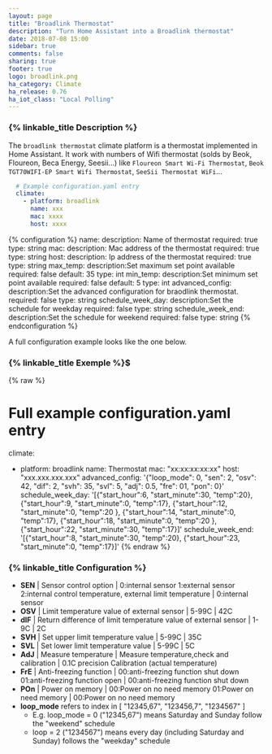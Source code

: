 ```yaml
---
layout: page
title: "Broadlink Thermostat"
description: "Turn Home Assistant into a Broadlink thermostat"
date: 2018-07-08 15:00
sidebar: true
comments: false
sharing: true
footer: true
logo: broadlink.png
ha_category: Climate
ha_release: 0.76
ha_iot_class: "Local Polling"
---
```


### {% linkable_title Description %}

The `broadlink thermostat` climate platform is a thermostat implemented in Home Assistant. It work with numbers of Wifi thermostat (solds by Beok, Floureon, Beca Energy, Seesii...) like `Floureon Smart Wi-Fi Thermostat`, `Beok TGT70WIFI-EP Smart Wifi Thermostat`, `SeeSii Thermostat WiFi`...


```yaml
  # Example configuration.yaml entry
  climate:
    - platform: broadlink
      name: xxx
      mac: xxxx
      host: xxxx
```


{% configuration %}
  name:
    description: Name of thermostat
    required: true
    type: string
  mac:
    description: Mac address of the thermostat
    required: true
    type: string
  host:
    description: Ip address of the thermostat
    required: true
    type: string
  max_temp:
    description:Set maximum set point available
    required: false
    default: 35
    type: int
  min_temp:
    description:Set minimum set point available
    required: false
    default: 5
    type: int
  advanced_config:
    description:Set the advanced configuration for braodlink thermostat.
    required: false
    type: string
  schedule_week_day:
    description:Set the schedule for weekday
    required: false
    type: string
  schedule_week_end:
    description:Set the schedule for weekend
    required: false
    type: string
{% endconfiguration  %}

A full configuration example looks like the one below. 

### {% linkable_title Exemple %}$

{% raw %}
# Full example configuration.yaml entry
climate:
  - platform: broadlink
    name: Thermostat
    mac: "xx:xx:xx:xx:xx"
    host: "xxx.xxx.xxx.xxx"
    advanced_config: '{"loop_mode": 0, "sen": 2, "osv": 42, "dif": 2, "svh": 35, "svl": 5, "adj": 0.5, "fre": 01, "pon": 0}'
    schedule_week_day: '[{"start_hour":6, "start_minute":30, "temp":20}, {"start_hour":9, "start_minute":0, "temp":17}, {"start_hour":12, "start_minute":0, "temp":20 }, {"start_hour":14, "start_minute":0, "temp":17}, {"start_hour":18, "start_minute":0, "temp":20 }, {"start_hour":22, "start_minute":30, "temp":17}]'
    schedule_week_end: '[{"start_hour":8, "start_minute":30, "temp":20}, {"start_hour":23, "start_minute":0, "temp":17}]'
{% endraw %}

### {% linkable_title Configuration %}

- **SEN** | Sensor control option | 0:internal sensor 1:external sensor 2:internal control temperature, external limit temperature | 0:internal sensor
- **OSV** | Limit temperature value of external sensor | 5-99C | 42C
- **dIF** | Return difference of limit temperature value of external sensor | 1-9C | 2C
- **SVH** | Set upper limit temperature value | 5-99C | 35C
- **SVL** | Set lower limit temperature value | 5-99C | 5C
- **AdJ** | Measure temperature | Measure temperature,check and calibration | 0.1C precision Calibration (actual temperature)
- **FrE** | Anti-freezing function | 00:anti-freezing function shut down 01:anti-freezing function open | 00:anti-freezing function shut down
- **POn** | Power on memory | 00:Power on no need memory 01:Power on need memory | 00:Power on no need memory
- **loop_mode** refers to index in [ "12345,67", "123456,7", "1234567" ]
  - E.g. loop_mode = 0 ("12345,67") means Saturday and Sunday follow the "weekend" schedule
  - loop = 2 ("1234567") means every day (including Saturday and Sunday) follows the "weekday" schedule
